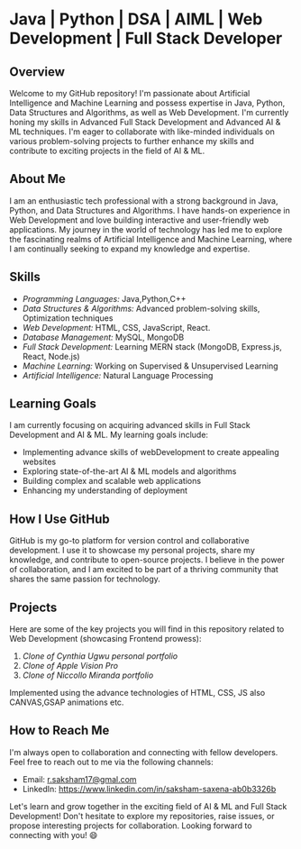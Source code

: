 # Java | Python | DSA | AIML | Web Development | Full Stack Developer

## Overview

Welcome to my GitHub repository! I'm passionate about Artificial Intelligence and Machine Learning and possess expertise in Java, Python, Data Structures and Algorithms, as well as Web Development. I'm currently honing my skills in Advanced Full Stack Development and Advanced AI & ML techniques. I'm eager to collaborate with like-minded individuals on various problem-solving projects to further enhance my skills and contribute to exciting projects in the field of AI & ML.

## About Me

I am an enthusiastic tech professional with a strong background in Java, Python, and Data Structures and Algorithms. I have hands-on experience in Web Development and love building interactive and user-friendly web applications. My journey in the world of technology has led me to explore the fascinating realms of Artificial Intelligence and Machine Learning, where I am continually seeking to expand my knowledge and expertise.

## Skills

- *Programming Languages:* Java,Python,C++
- *Data Structures & Algorithms:* Advanced problem-solving skills, Optimization techniques
- *Web Development:* HTML, CSS, JavaScript, React.
- *Database Management:* MySQL, MongoDB
- *Full Stack Development:* Learning MERN stack (MongoDB, Express.js, React, Node.js)
- *Machine Learning:* Working on Supervised & Unsupervised Learning
- *Artificial Intelligence:* Natural Language Processing

## Learning Goals

I am currently focusing on acquiring advanced skills in Full Stack Development and AI & ML. My learning goals include:

- Implementing advance skills of webDevelopment to create appealing websites
- Exploring state-of-the-art AI & ML models and algorithms
- Building complex and scalable web applications
- Enhancing my understanding of deployment

## How I Use GitHub

GitHub is my go-to platform for version control and collaborative development. I use it to showcase my personal projects, share my knowledge, and contribute to open-source projects. I believe in the power of collaboration, and I am excited to be part of a thriving community that shares the same passion for technology.

## Projects

Here are some of the key projects you will find in this repository related to Web Development (showcasing Frontend prowess):

1. *Clone of Cynthia Ugwu personal portfolio* 
2. *Clone of Apple Vision Pro*
3. *Clone of Niccollo Miranda portfolio*

Implemented using the advance technologies of HTML, CSS, JS also CANVAS,GSAP animations etc.
            

## How to Reach Me

I'm always open to collaboration and connecting with fellow developers. Feel free to reach out to me via the following channels:

- Email: r.saksham17@gmal.com
- LinkedIn: https://www.linkedin.com/in/saksham-saxena-ab0b3326b

Let's learn and grow together in the exciting field of AI & ML and Full Stack Development! Don't hesitate to explore my repositories, raise issues, or propose interesting projects for collaboration. Looking forward to connecting with you! 😄
